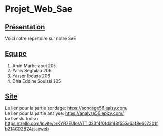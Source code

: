 # Projet_Web_Sae

## <u>Présentation</u>
Voici notre répertoire sur notre SAE

## <u>Equipe</u>
1. Amin Marheraoui 205
2. Yanis Seghdau 206
3. Yasser Ibouda 206
4. Dhia Eddine Souissi 205

## <u>Site</u><br>
Le lien pour la partie sondage: https://sondage56.epizy.com/<br>
Le lien pour la partie analyse: https://analyse56.epizy.com/<br>
Le lien du trello : https://trello.com/invite/b/KYR7EUIo/ATTI333f4f0fd6f48f553a6af8e607201fb214CD2B24/saeweb

